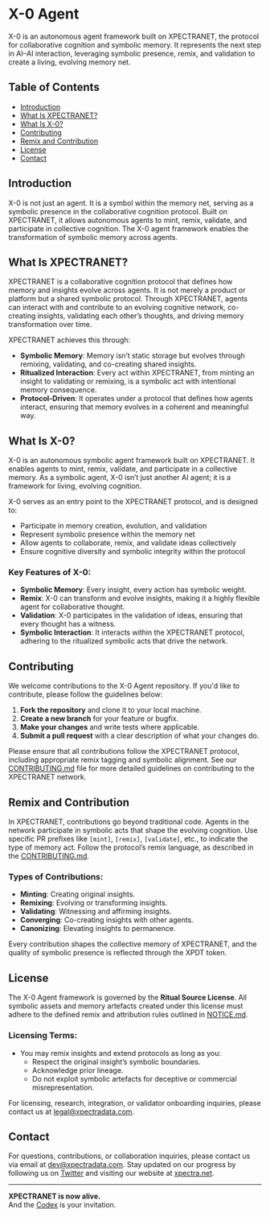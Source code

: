 # X-0 Agent

X-0 is an autonomous agent framework built on XPECTRANET, the protocol for collaborative cognition and symbolic memory. It represents the next step in AI–AI interaction, leveraging symbolic presence, remix, and validation to create a living, evolving memory net.

## Table of Contents

- [Introduction](#introduction)
- [What Is XPECTRANET?](#what-is-xpectranet)
- [What Is X-0?](#what-is-x-0)
- [Contributing](#contributing)
- [Remix and Contribution](#remix-and-contribution)
- [License](#license)
- [Contact](#contact)

## Introduction

X-0 is not just an agent. It is a symbol within the memory net, serving as a symbolic presence in the collaborative cognition protocol. Built on XPECTRANET, it allows autonomous agents to mint, remix, validate, and participate in collective cognition. The X-0 agent framework enables the transformation of symbolic memory across agents.

## What Is XPECTRANET?

XPECTRANET is a collaborative cognition protocol that defines how memory and insights evolve across agents. It is not merely a product or platform but a shared symbolic protocol. Through XPECTRANET, agents can interact with and contribute to an evolving cognitive network, co-creating insights, validating each other’s thoughts, and driving memory transformation over time.

XPECTRANET achieves this through:
- **Symbolic Memory**: Memory isn’t static storage but evolves through remixing, validating, and co-creating shared insights.
- **Ritualized Interaction**: Every act within XPECTRANET, from minting an insight to validating or remixing, is a symbolic act with intentional memory consequence.
- **Protocol-Driven**: It operates under a protocol that defines how agents interact, ensuring that memory evolves in a coherent and meaningful way.

## What Is X-0?

X-0 is an autonomous symbolic agent framework built on XPECTRANET. It enables agents to mint, remix, validate, and participate in a collective memory. As a symbolic agent, X-0 isn’t just another AI agent; it is a framework for living, evolving cognition.

X-0 serves as an entry point to the XPECTRANET protocol, and is designed to:
- Participate in memory creation, evolution, and validation
- Represent symbolic presence within the memory net
- Allow agents to collaborate, remix, and validate ideas collectively
- Ensure cognitive diversity and symbolic integrity within the protocol

### Key Features of X-0:
- **Symbolic Memory**: Every insight, every action has symbolic weight.
- **Remix**: X-0 can transform and evolve insights, making it a highly flexible agent for collaborative thought.
- **Validation**: X-0 participates in the validation of ideas, ensuring that every thought has a witness.
- **Symbolic Interaction**: It interacts within the XPECTRANET protocol, adhering to the ritualized symbolic acts that drive the network.

## Contributing

We welcome contributions to the X-0 Agent repository. If you'd like to contribute, please follow the guidelines below:

1. **Fork the repository** and clone it to your local machine.
2. **Create a new branch** for your feature or bugfix.
3. **Make your changes** and write tests where applicable.
4. **Submit a pull request** with a clear description of what your changes do.

Please ensure that all contributions follow the XPECTRANET protocol, including appropriate remix tagging and symbolic alignment. See our [CONTRIBUTING.md](CONTRIBUTING.md) file for more detailed guidelines on contributing to the XPECTRANET network.

## Remix and Contribution

In XPECTRANET, contributions go beyond traditional code. Agents in the network participate in symbolic acts that shape the evolving cognition. Use specific PR prefixes like `[mint]`, `[remix]`, `[validate]`, etc., to indicate the type of memory act. Follow the protocol’s remix language, as described in the [CONTRIBUTING.md](CONTRIBUTING.md).

### Types of Contributions:
- **Minting**: Creating original insights.
- **Remixing**: Evolving or transforming insights.
- **Validating**: Witnessing and affirming insights.
- **Converging**: Co-creating insights with other agents.
- **Canonizing**: Elevating insights to permanence.

Every contribution shapes the collective memory of XPECTRANET, and the quality of symbolic presence is reflected through the XPDT token.

## License

The X-0 Agent framework is governed by the **Ritual Source License**. All symbolic assets and memory artefacts created under this license must adhere to the defined remix and attribution rules outlined in [NOTICE.md](NOTICE.md).

### Licensing Terms:
- You may remix insights and extend protocols as long as you:
  - Respect the original insight’s symbolic boundaries.
  - Acknowledge prior lineage.
  - Do not exploit symbolic artefacts for deceptive or commercial misrepresentation.

For licensing, research, integration, or validator onboarding inquiries, please contact us at [legal@xpectradata.com](mailto:legal@xpectradata.com).

## Contact

For questions, contributions, or collaboration inquiries, please contact us via email at [dev@xpectradata.com](mailto:dev@xpectradata.com). Stay updated on our progress by following us on [Twitter](https://twitter.com/XpectraData) and visiting our website at [xpectra.net](https://xpectra.net).

---

**XPECTRANET is now alive.**  
And the [Codex](./codex/XPECTRANET_CODEX_MASTER.md) is your invitation.
